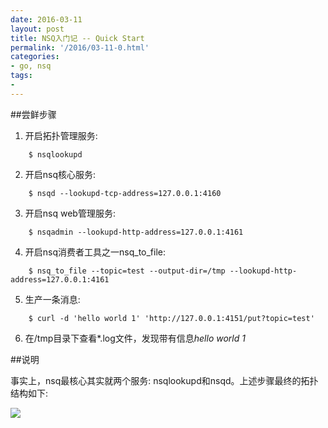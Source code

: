 ```yaml
---
date: 2016-03-11
layout: post
title: NSQ入门记 -- Quick Start
permalink: '/2016/03-11-0.html'
categories:
- go, nsq
tags:
- 
---
```



##尝鲜步骤

1. 开启拓扑管理服务:

```
    $ nsqlookupd
```

2. 开启nsq核心服务:

```
	$ nsqd --lookupd-tcp-address=127.0.0.1:4160
```

3. 开启nsq web管理服务:

```
	$ nsqadmin --lookupd-http-address=127.0.0.1:4161
```

4. 开启nsq消费者工具之一nsq_to_file:

```
	$ nsq_to_file --topic=test --output-dir=/tmp --lookupd-http-address=127.0.0.1:4161
```

5. 生产一条消息:

```
	$ curl -d 'hello world 1' 'http://127.0.0.1:4151/put?topic=test'
```

6. 在/tmp目录下查看*.log文件，发现带有信息*hello world 1*


##说明

事实上，nsq最核心其实就两个服务: nsqlookupd和nsqd。上述步骤最终的拓扑结构如下:

![](/img/2016-03-11-0.png "")
